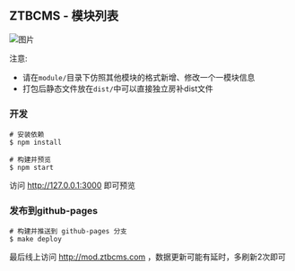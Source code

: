 ## ZTBCMS - 模块列表

![图片](https://dn-coding-net-production-pp.qbox.me/70ea73fc-4ae9-46e7-a29c-2bc58c06aa3a.png) 

注意:
- 请在`module/`目录下仿照其他模块的格式新增、修改一个一模块信息
- 打包后静态文件放在`dist/`中可以直接独立房补dist文件


### 开发

```shell
# 安装依赖
$ npm install 

# 构建并预览
$ npm start

```

访问 http://127.0.0.1:3000 即可预览

### 发布到github-pages

```shell 
# 构建并推送到 github-pages 分支
$ make deploy
```

最后线上访问 http://mod.ztbcms.com ，数据更新可能有延时，多刷新2次即可